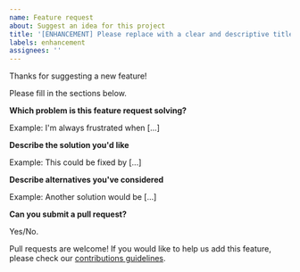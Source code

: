 ```yaml
---
name: Feature request
about: Suggest an idea for this project
title: '[ENHANCEMENT] Please replace with a clear and descriptive title'
labels: enhancement
assignees: ''
---
```


Thanks for suggesting a new feature!

Please fill in the sections below.

**Which problem is this feature request solving?**

Example: I'm always frustrated when [...]

**Describe the solution you'd like**

Example: This could be fixed by [...]

**Describe alternatives you've considered**

Example: Another solution would be [...]

**Can you submit a pull request?**

Yes/No.

Pull requests are welcome! If you would like to help us add this feature, please
check our [contributions guidelines](CONTRIBUTING.md).
